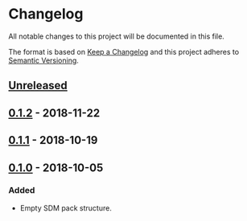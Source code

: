 # Changelog

All notable changes to this project will be documented in this file.

The format is based on [Keep a Changelog](http://keepachangelog.com/)
and this project adheres to [Semantic Versioning](http://semver.org/).

## [Unreleased](https://github.com/atomist/sdm-pack-seed/compare/0.1.2...HEAD)

## [0.1.2](https://github.com/atomist/sdm-pack-seed/compare/0.1.1...0.1.2) - 2018-11-22

## [0.1.1](https://github.com/atomist/sdm-pack-seed/compare/0.1.0...0.1.1) - 2018-10-19

## [0.1.0](https://github.com/atomist/sdm-pack-seed/tree/0.1.0) - 2018-10-05

### Added

-   Empty SDM pack structure.
